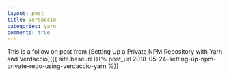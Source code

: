 ```yaml
---
layout: post
title: Verdaccio
categories: yarn
comments: true
---
```

This is a follow on post from [Setting Up a Private NPM Repository with Yarn and Verdaccio]({{ site.baseurl }}{% post_url 2018-05-24-setting-up-npm-private-repo-using-verdaccio-yarn %})

